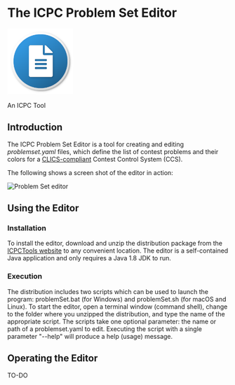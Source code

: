 # The ICPC Problem Set Editor 

<img src="docs/problemSetIcon.png" alt="Problem Set Editor" width="150px"/>

An ICPC Tool

## Introduction

The ICPC Problem Set Editor is a tool for creating and editing _problemset.yaml_ files, 
which define the list of contest problems
and their colors for a [CLICS-compliant](https://ccs-specs.icpc.io/ccs_system_requirements)
Contest Control System (CCS).

The following shows a screen shot of the editor in action:

![Problem Set editor](docs/ProblemSetScreenShot.png)

## Using the Editor

### Installation

To install the editor, download and unzip the distribution package 
from the [ICPCTools website](https://tools.icpc.global) to any 
convenient location. The editor is a self-contained Java application and
only requires a Java 1.8 JDK to run.

### Execution

The distribution includes two scripts which can be used to launch the program:
problemSet.bat (for Windows) and problemSet.sh (for macOS and Linux).
To start the editor, open a terminal window (command shell), 
change to the folder where you unzipped the distribution, and type the name of the
appropriate script. The scripts take one optional parameter: the name or path of
a problemset.yaml to edit. Executing the script with a single parameter "--help"
will produce a help (usage) message.

## Operating the Editor

TO-DO